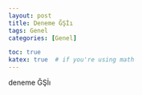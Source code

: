 ```yaml
---
layout: post
title: Deneme ĞŞİı
tags: Genel
categories: [Genel]

toc: true
katex: true  # if you're using math
---
```


deneme ĞŞİı
